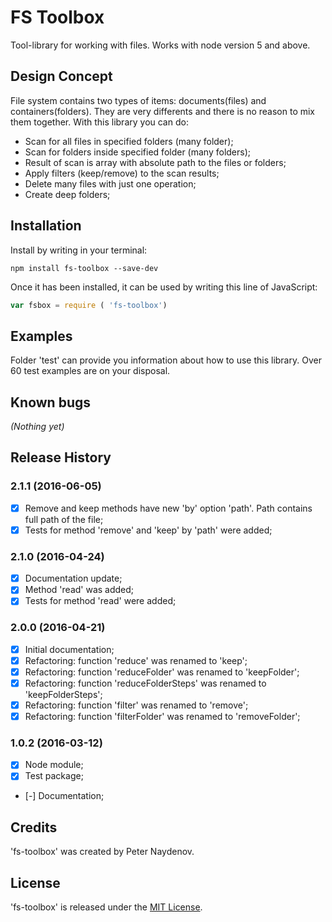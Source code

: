 # FS Toolbox

Tool-library for working with files. Works with node version 5 and above.





## Design Concept
File system contains two types of items: documents(files) and containers(folders). They are very differents and there is no reason to mix them together. With this library you can do:
- Scan for all files in specified folders (many folder);
- Scan for folders inside specified folder (many folders);
- Result of scan is array with absolute path to the files or folders;
- Apply filters (keep/remove) to the scan results;
- Delete many files with just one operation;
- Create deep folders;





## Installation

Install by writing in your terminal:

```
npm install fs-toolbox --save-dev

```

Once it has been installed, it can be used by writing this line of JavaScript:

```js
var fsbox = require ( 'fs-toolbox')

```





## Examples

Folder 'test' can provide you information about how to use this library. Over 60 test examples are on your disposal.





## Known bugs
_(Nothing yet)_





## Release History

### 2.1.1 (2016-06-05)
 - [x] Remove and keep methods have new 'by' option 'path'. Path contains full path of the file;
 - [x] Tests for method 'remove' and 'keep' by 'path' were added;

### 2.1.0 (2016-04-24)
 - [x] Documentation update;
 - [x] Method 'read' was added;
 - [x] Tests for method 'read' were added;

### 2.0.0 (2016-04-21)

 - [x] Initial documentation;
 - [x] Refactoring: function 'reduce' was renamed to 'keep';
 - [x] Refactoring: function 'reduceFolder' was renamed to 'keepFolder';
 - [x] Refactoring: function 'reduceFolderSteps' was renamed to 'keepFolderSteps';
 - [x] Refactoring: function 'filter' was renamed to 'remove';
 - [x] Refactoring: function 'filterFolder' was renamed to 'removeFolder';

### 1.0.2 (2016-03-12)

 - [x] Node module;
 - [x] Test package;
 - [-] Documentation;





## Credits
'fs-toolbox' was created by Peter Naydenov.




## License
'fs-toolbox' is released under the [MIT License](http://opensource.org/licenses/MIT).




